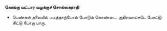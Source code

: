 **கொங்கு வட்டார வழக்குச் சொல்லகராதி**
- பெண்கள் தலையில் மடித்தாற்போல் போடும் கொண்டை. குதிரவால்சடெ போட்டு கிட்டு போறா பாரு.

